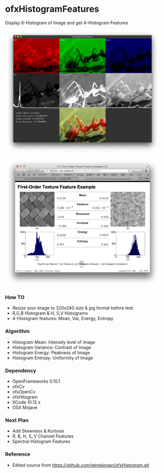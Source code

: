 # ofxHistogramFeatures
Display 6-Histogram of Image and get 4-Histogram Features

![Histogram example]( https://github.com/bemoregt/ofxHistogramFeatures/blob/master/hist.png "exmaple")

![Histogram example2]( https://github.com/bemoregt/ofxHistogramFeatures/blob/master/hf.png "exmaple2")

### How TO
- Resize your image to 320x240 size & jpg format before test.
- R,G,B Histogram & H, S,V Histograms
- 4-Histogram features: Mean, Var, Energy, Entropy

### Algorithm
- Histogram Mean: Intensity level of image
- Histogram Variance: Contrast of Image
- Histogram Energy: Peakness of Image
- Histogram Entropy: Uniformity of Image

### Dependency
- OpenFrameworks 0.10.1
- ofxCv
- ofxOpenCv
- ofxHitogram
- XCode 10.12.x
- OSX Mojave

### Next Plan
- Add Skewness & Kurtosis
- R, B, H, S, V Channel Features
- Spectral Histogram Features

### Reference
- Edited source from https://github.com/genekogan/ofxHistogram.git
